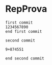 # RepProva


	first commit
	1234567890
	end first commit
	
	second commit
	
	9+874551
	
	end second commit
	 